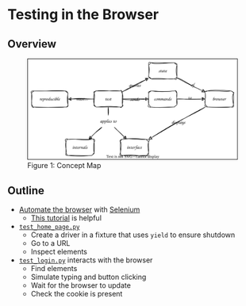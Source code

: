 # Testing in the Browser

## Overview

<figure id="test-concept-map">
  <img src="test_concept_map.svg" alt="concept map of browser-based testing"/>
  <figcaption>Figure 1: Concept Map</figcaption>
</figure>

<p id="terms"></p>

## Outline

-   [Automate the browser](g:browser-automation) with [Selenium][selenium]
    -   [This tutorial][selenium-tutorial] is helpful
-   [`test_home_page.py`](./test_home_page.py)
    -   Create a driver in a fixture that uses `yield` to ensure shutdown
    -   Go to a URL
    -   Inspect elements
-   [`test_login.py`](./test_login.py) interacts with the browser
    -   Find elements
    -   Simulate typing and button clicking
    -   Wait for the browser to update
    -   Check the cookie is present

[selenium]: https://pypi.org/project/selenium/
[selenium-tutorial]: https://selenium-python.readthedocs.io/
